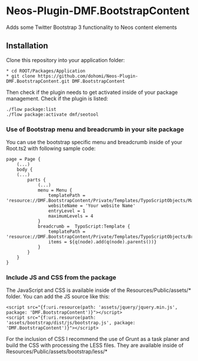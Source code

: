 Neos-Plugin-DMF.BootstrapContent
================================

Adds some Twitter Bootstrap 3 functionality to Neos content elements

## Installation
Clone this repository into your application folder:

    * cd ROOT/Packages/Application
    * git clone https://github.com/dohomi/Neos-Plugin-DMF.BootstrapContent.git DMF.BootstrapContent

Then check if the plugin needs to get activated inside of your package management. Check if the plugin is listed:

    ./flow package:list
    ./flow package:activate dmf/seotool

### Use of Bootstrap menu and breadcrumb in your site package
You can use the bootstrap specific menu and breadcrumb inside of your Root.ts2 with following sample code:

    page = Page {
        (...)
        body {
        (...)
            parts {
                (...)
                menu = Menu {
                    templatePath = 'resource://DMF.BootstrapContent/Private/Templates/TypoScriptObjects/MainMenu.html'
                    websiteName = 'Your website Name'
                    entryLevel = 1
                    maximumLevels = 4
                }
                breadcrumb =  TypoScript:Template {
                    templatePath = 'resource://DMF.BootstrapContent/Private/Templates/TypoScriptObjects/Breadcrumb.html'
                    items = ${q(node).add(q(node).parents())}
                }
            }
        }
    }

### Include JS and CSS from the package
The JavaScript and CSS is available inside of the Resources/Public/assets/* folder. You can add the JS source like this:

    <script src="{f:uri.resource(path: 'assets/jquery/jquery.min.js', package: 'DMF.BootstrapContent')}"></script>
    <script src="{f:uri.resource(path: 'assets/bootstrap/dist/js/bootstrap.js', package: 'DMF.BootstrapContent')}"></script>

For the inclusion of CSS I recommend the use of Grunt as a task planer and build the CSS with processing the LESS files. They are available
inside of Resources/Public/assets/bootstrap/less/*
